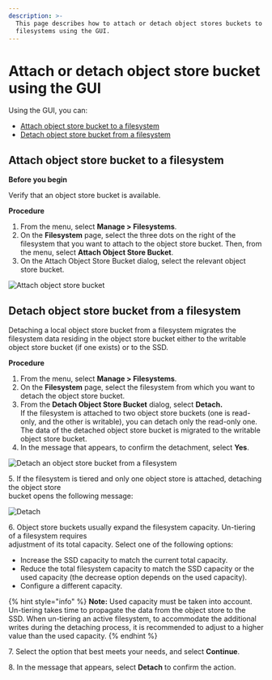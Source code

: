 ```yaml
---
description: >-
  This page describes how to attach or detach object stores buckets to or from
  filesystems using the GUI.
---
```


# Attach or detach object store bucket using the GUI

Using the GUI, you can:

* [Attach object store bucket to a filesystem](attaching-detaching-object-stores-to-from-filesystems.md#attach-or-detach-object-store-bucket-to-a-filesystem)
* [Detach object store bucket from a filesystem](attaching-detaching-object-stores-to-from-filesystems.md#detach-object-store-bucket-from-a-filesystem)

## Attach object store bucket to a filesystem

**Before you begin**

Verify that an object store bucket is available.

**Procedure**

1. From the menu, select **Manage > Filesystems**.
2. On the **Filesystem** page, select the three dots on the right of the filesystem that you want to attach to the object store bucket. Then, from the menu, select **Attach Object Store Bucket**.
3. On the Attach Object Store Bucket dialog, select the relevant object store bucket.

![Attach object store bucket](../../.gitbook/assets/wmng\_attach\_obs.gif)

## Detach object store bucket from a filesystem

Detaching a local object store bucket from a filesystem migrates the filesystem data residing in the object store bucket either to the writable object store bucket (if one exists) or to the SSD.

**Procedure**

1. From the menu, select **Manage > Filesystems**.
2. On the **Filesystem** page, select the filesystem from which you want to detach the object store bucket.
3. From the **Detach Object Store Bucket** dialog, select **Detach.**\
   If the filesystem is attached to two object store buckets (one is read-only, and the other is writable), you can detach only the read-only one. The data of the detached object store bucket is migrated to the writable object store bucket.
4. In the message that appears, to confirm the detachment, select **Yes**.

![Detach an object store bucket from a filesystem](../../.gitbook/assets/wmng\_detach\_obs.gif)

5\. If the filesystem is tiered and only one object store is attached, detaching the object store\
&#x20;   bucket opens the following message:

![Detach](../../.gitbook/assets/wmng\_detach\_obs\_and\_untier.png)

6\. Object store buckets usually expand the filesystem capacity. Un-tiering of a filesystem requires\
&#x20;   adjustment of its total capacity. Select one of the following options:

* Increase the SSD capacity to match the current total capacity.
* Reduce the total filesystem capacity to match the SSD capacity or the used capacity (the decrease option depends on the used capacity).
* Configure a different capacity.

{% hint style="info" %}
**Note:** Used capacity must be taken into account. Un-tiering takes time to propagate the data from the object store to the SSD. When un-tiering an active filesystem, to accommodate the additional writes during the detaching process, it is recommended to adjust to a higher value than the used capacity.
{% endhint %}

7\. Select the option that best meets your needs, and select **Continue**.

8\. In the message that appears, select **Detach** to confirm the action.
